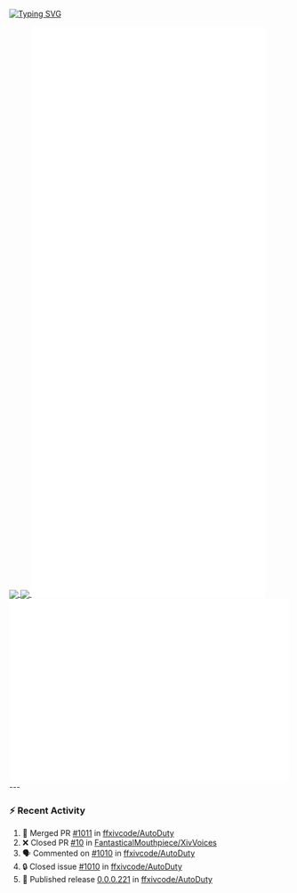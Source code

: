 [![Typing SVG](https://readme-typing-svg.demolab.com?font=Fira+Code&duration=1000&pause=1000&multiline=true&repeat=false&width=435&lines=Simon+Latusek+%7C+Gameplay+Engineer)](https://git.io/typing-svg)

<a href="https://github.com/anuraghazra/github-readme-stats">
  <img height=200 align="center" src="https://github-readme-stats.vercel.app/api?username=erdelf&theme=radical" />
</a>
<a href="https://github.com/anuraghazra/convoychat">
  <img height=200 align="center" src="https://streak-stats.demolab.com?user=erdelf&theme=radical&mode=weekly" />
</a>

<picture>
  <img src="/github-metrics.svg" alt="Metrics">
</picture>

<picture>
  <img src="/github-metrics-achievements.svg" alt="Achievements">
</picture>
---

### :zap: Recent Activity
<!--START_SECTION:activity-->
1. 🎉 Merged PR [#1011](https://github.com/ffxivcode/AutoDuty/pull/1011) in [ffxivcode/AutoDuty](https://github.com/ffxivcode/AutoDuty)
2. ❌ Closed PR [#10](https://github.com/FantasticalMouthpiece/XivVoices/pull/10) in [FantasticalMouthpiece/XivVoices](https://github.com/FantasticalMouthpiece/XivVoices)
3. 🗣 Commented on [#1010](https://github.com/ffxivcode/AutoDuty/issues/1010#issuecomment-2992389683) in [ffxivcode/AutoDuty](https://github.com/ffxivcode/AutoDuty)
4. 🔒 Closed issue [#1010](https://github.com/ffxivcode/AutoDuty/issues/1010) in [ffxivcode/AutoDuty](https://github.com/ffxivcode/AutoDuty)
5. 🚀 Published release [0.0.0.221](https://github.com/ffxivcode/AutoDuty/releases/tag/0.0.0.221) in [ffxivcode/AutoDuty](https://github.com/ffxivcode/AutoDuty)
<!--END_SECTION:activity-->

<!--
**erdelf/erdelf** is a ✨ _special_ ✨ repository because its `README.md` (this file) appears on your GitHub profile.

Here are some ideas to get you started:

- 🔭 I’m currently working on ...
- 🌱 I’m currently learning ...
- 👯 I’m looking to collaborate on ...
- 🤔 I’m looking for help with ...
- 💬 Ask me about ...
- 📫 How to reach me: ...
- 😄 Pronouns: ...
- ⚡ Fun fact: ...
-->
